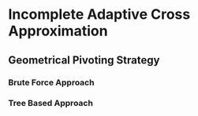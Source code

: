 # Incomplete Adaptive Cross Approximation

## Geometrical Pivoting Strategy

### Brute Force Approach 

### Tree Based Approach
